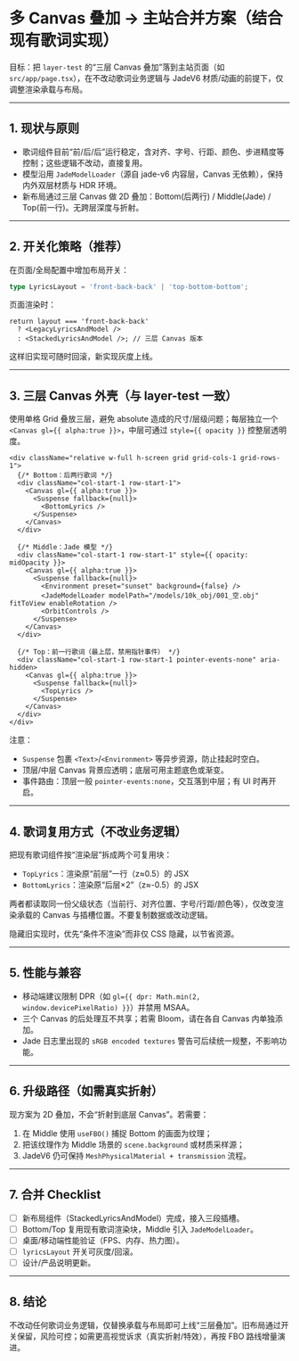 # 多 Canvas 叠加 → 主站合并方案（结合现有歌词实现）

目标：把 `layer-test` 的“三层 Canvas 叠加”落到主站页面（如 `src/app/page.tsx`），在不改动歌词业务逻辑与 JadeV6 材质/动画的前提下，仅调整渲染承载与布局。

---
## 1. 现状与原则
- 歌词组件目前“前/后/后”运行稳定，含对齐、字号、行距、颜色、步进精度等控制；这些逻辑不改动，直接复用。
- 模型沿用 `JadeModelLoader`（源自 jade-v6 内容层，Canvas 无依赖），保持内外双层材质与 HDR 环境。
- 新布局通过三层 Canvas 做 2D 叠加：Bottom(后两行) / Middle(Jade) / Top(前一行)。无跨层深度与折射。

---
## 2. 开关化策略（推荐）
在页面/全局配置中增加布局开关：

```ts
type LyricsLayout = 'front-back-back' | 'top-bottom-bottom';
```

页面渲染时：

```tsx
return layout === 'front-back-back'
  ? <LegacyLyricsAndModel />
  : <StackedLyricsAndModel />; // 三层 Canvas 版本
```

这样旧实现可随时回滚，新实现灰度上线。

---
## 3. 三层 Canvas 外壳（与 layer-test 一致）

使用单格 Grid 叠放三层，避免 absolute 造成的尺寸/层级问题；每层独立一个 `<Canvas gl={{ alpha:true }}>`，中层可通过 `style={{ opacity }}` 控整层透明度。

```tsx
<div className="relative w-full h-screen grid grid-cols-1 grid-rows-1">
  {/* Bottom：后两行歌词 */}
  <div className="col-start-1 row-start-1">
    <Canvas gl={{ alpha:true }}>
      <Suspense fallback={null}>
        <BottomLyrics />
      </Suspense>
    </Canvas>
  </div>

  {/* Middle：Jade 模型 */}
  <div className="col-start-1 row-start-1" style={{ opacity: midOpacity }}>
    <Canvas gl={{ alpha:true }}>
      <Suspense fallback={null}>
        <Environment preset="sunset" background={false} />
        <JadeModelLoader modelPath="/models/10k_obj/001_空.obj" fitToView enableRotation />
        <OrbitControls />
      </Suspense>
    </Canvas>
  </div>

  {/* Top：前一行歌词（最上层，禁用指针事件） */}
  <div className="col-start-1 row-start-1 pointer-events-none" aria-hidden>
    <Canvas gl={{ alpha:true }}>
      <Suspense fallback={null}>
        <TopLyrics />
      </Suspense>
    </Canvas>
  </div>
</div>
```

注意：
- `Suspense` 包裹 `<Text>`/`<Environment>` 等异步资源，防止挂起时空白。
- 顶层/中层 Canvas 背景应透明；底层可用主题底色或渐变。
- 事件路由：顶层一般 `pointer-events:none`，交互落到中层；有 UI 时再开启。

---
## 4. 歌词复用方式（不改业务逻辑）

把现有歌词组件按“渲染层”拆成两个可复用块：
- `TopLyrics`：渲染原“前层”一行（z≈0.5）的 JSX
- `BottomLyrics`：渲染原“后层×2”（z≈-0.5）的 JSX

两者都读取同一份父级状态（当前行、对齐位置、字号/行距/颜色等），仅改变渲染承载的 Canvas 与插槽位置。不要复制数据或改动逻辑。

隐藏旧实现时，优先“条件不渲染”而非仅 CSS 隐藏，以节省资源。

---
## 5. 性能与兼容
- 移动端建议限制 DPR（如 `gl={{ dpr: Math.min(2, window.devicePixelRatio) }}`）并禁用 MSAA。
- 三个 Canvas 的后处理互不共享；若需 Bloom，请在各自 Canvas 内单独添加。
- Jade 日志里出现的 `sRGB encoded textures` 警告可后续统一规整，不影响功能。

---
## 6. 升级路径（如需真实折射）
现方案为 2D 叠加，不会“折射到底层 Canvas”。若需要：
1. 在 Middle 使用 `useFBO()` 捕捉 Bottom 的画面为纹理；
2. 把该纹理作为 Middle 场景的 `scene.background` 或材质采样源；
3. JadeV6 仍可保持 `MeshPhysicalMaterial + transmission` 流程。

---
## 7. 合并 Checklist
- [ ] 新布局组件（StackedLyricsAndModel）完成，接入三段插槽。
- [ ] Bottom/Top 复用现有歌词渲染块，Middle 引入 `JadeModelLoader`。
- [ ] 桌面/移动端性能验证（FPS、内存、热力图）。
- [ ] `lyricsLayout` 开关可灰度/回滚。
- [ ] 设计/产品说明更新。

---
## 8. 结论
不改动任何歌词业务逻辑，仅替换承载与布局即可上线“三层叠加”。旧布局通过开关保留，风险可控；如需更高视觉诉求（真实折射/特效），再按 FBO 路线增量演进。
